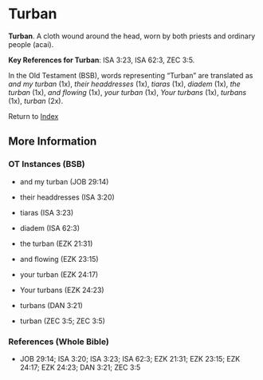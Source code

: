 # Turban
**Turban**. 
A cloth wound around the head, worn by both priests and ordinary people (acai). 


**Key References for Turban**: 
ISA 3:23, ISA 62:3, ZEC 3:5. 


In the Old Testament (BSB), words representing “Turban” are translated as 
*and my turban* (1x), *their headdresses* (1x), *tiaras* (1x), *diadem* (1x), *the turban* (1x), *and flowing* (1x), *your turban* (1x), *Your turbans* (1x), *turbans* (1x), *turban* (2x). 




Return to [Index](00-Index.md)

## More Information

### OT Instances (BSB)

* and my turban (JOB 29:14)

* their headdresses (ISA 3:20)

* tiaras (ISA 3:23)

* diadem (ISA 62:3)

* the turban (EZK 21:31)

* and flowing (EZK 23:15)

* your turban (EZK 24:17)

* Your turbans (EZK 24:23)

* turbans (DAN 3:21)

* turban (ZEC 3:5; ZEC 3:5)



### References (Whole Bible)

* JOB 29:14; ISA 3:20; ISA 3:23; ISA 62:3; EZK 21:31; EZK 23:15; EZK 24:17; EZK 24:23; DAN 3:21; ZEC 3:5




